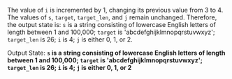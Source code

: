 The value of `i` is incremented by 1, changing its previous value from 3 to 4. The values of `s`, `target`, `target_len`, and `j` remain unchanged. Therefore, the output state is: `s` is a string consisting of lowercase English letters of length between 1 and 100,000; `target` is 'abcdefghijklmnopqrstuvwxyz'; `target_len` is 26; `i` is 4; `j` is either 0, 1, or 2.

Output State: **`s` is a string consisting of lowercase English letters of length between 1 and 100,000; `target` is 'abcdefghijklmnopqrstuvwxyz'; `target_len` is 26; `i` is 4; `j` is either 0, 1, or 2**